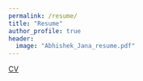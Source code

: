 ```yaml
---
permalink: /resume/
title: "Resume"
author_profile: true
header:
  image: "Abhishek_Jana_resume.pdf"
---
```


[CV](Abhishek_Jana_resume.pdf)
